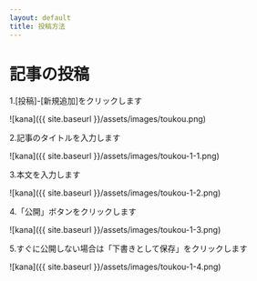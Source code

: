 ```yaml
---
layout: default
title: 投稿方法
---
```


# 記事の投稿

1.[投稿]-[新規追加]をクリックします

![kana]({{ site.baseurl }}/assets/images/toukou.png)

2.記事のタイトルを入力します

![kana]({{ site.baseurl }}/assets/images/toukou-1-1.png)

3.本文を入力します

![kana]({{ site.baseurl }}/assets/images/toukou-1-2.png)

4.「公開」ボタンをクリックします

![kana]({{ site.baseurl }}/assets/images/toukou-1-3.png)

5.すぐに公開しない場合は「下書きとして保存」をクリックします

![kana]({{ site.baseurl }}/assets/images/toukou-1-4.png)